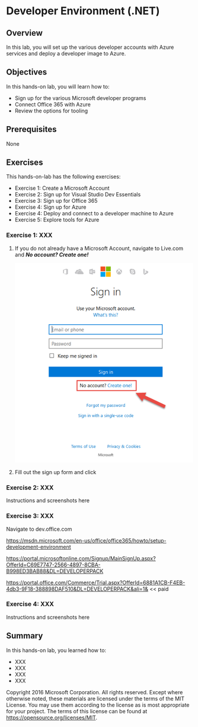 # Developer Environment (.NET)

## Overview
In this lab, you will set up the various developer accounts with Azure services and deploy a developer image to Azure.

## Objectives
In this hands-on lab, you will learn how to:
* Sign up for the various Microsoft developer programs
* Connect Office 365 with Azure
* Review the options for tooling

## Prerequisites

None 

## Exercises
This hands-on-lab has the following exercises:
* Exercise 1: Create a Microsoft Account 
* Exercise 2: Sign up for Visual Studio Dev Essentials
* Exercise 3: Sign up for Office 365
* Exercise 4: Sign up for Azure
* Exercise 4: Deploy and connect to a developer machine to Azure
* Exercise 5: Explore tools for Azure

### Exercise 1: XXX

1. If you do not already have a Microsoft Account, navigate to Live.com and ***No account? Create one!***

     ![image](./media/image-001.png)

1. Fill out the sign up form and click  


### Exercise 2: XXX

Instructions and screenshots here

### Exercise 3: XXX

Navigate to dev.office.com

https://msdn.microsoft.com/en-us/office/office365/howto/setup-development-environment

https://portal.microsoftonline.com/Signup/MainSignUp.aspx?OfferId=C69E7747-2566-4897-8CBA-B998ED3BAB88&DL=DEVELOPERPACK

https://portal.office.com/Commerce/Trial.aspx?OfferId=6881A1CB-F4EB-4db3-9F18-388898DAF510&DL=DEVELOPERPACK&ali=1&  << paid



### Exercise 4: XXX

Instructions and screenshots here

## Summary

In this hands-on lab, you learned how to:
* XXX
* XXX
* XXX
* XXX

Copyright 2016 Microsoft Corporation. All rights reserved. Except where otherwise noted, these materials are licensed under the terms of the MIT License. You may use them according to the license as is most appropriate for your project. The terms of this license can be found at https://opensource.org/licenses/MIT.
